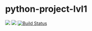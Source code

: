 # python-project-lvl1
<a href="https://codeclimate.com/github/Reeftor/python-project-lvl1/maintainability"><img src="https://api.codeclimate.com/v1/badges/a6c1375e4bfecc610d93/maintainability" /></a>
<a href="https://codeclimate.com/github/Reeftor/python-project-lvl1/test_coverage"><img src="https://api.codeclimate.com/v1/badges/a6c1375e4bfecc610d93/test_coverage" /></a>
[![Build Status](https://travis-ci.org/Reeftor/python-project-lvl1.svg?branch=master)](https://travis-ci.org/Reeftor/python-project-lvl1)